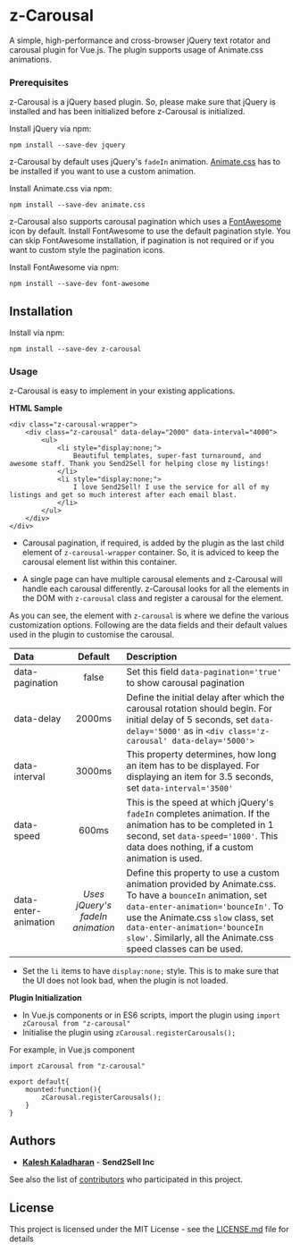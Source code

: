 # z-Carousal
A simple, high-performance and cross-browser jQuery text rotator and carousal plugin for Vue.js. The plugin supports usage of Animate.css animations.

### Prerequisites

z-Carousal is a jQuery based plugin. So, please make sure that jQuery is installed and has been initialized before z-Carousal is initialized.

Install jQuery via npm:

```
npm install --save-dev jquery
```

z-Carousal by default uses jQuery's ```fadeIn``` animation. [Animate.css](https://github.com/daneden/animate.css) has to be installed if you want to use a custom animation.

Install Animate.css via npm:

```
npm install --save-dev animate.css
```

z-Carousal also supports carousal pagination which uses a [FontAwesome](https://github.com/FortAwesome/Font-Awesome) icon by default. Install FontAwesome to use the default pagination style. You can skip FontAwesome installation, if pagination is not required or if you want to custom style the pagination icons.

Install FontAwesome via npm:

```
npm install --save-dev font-awesome
```

## Installation

Install via npm:

```
npm install --save-dev z-carousal
```

### Usage

z-Carousal is easy to implement in your existing applications.

**HTML Sample**

```
<div class="z-carousal-wrapper">
    <div class="z-carousal" data-delay="2000" data-interval="4000">
        <ul>
            <li style="display:none;">
                Beautiful templates, super-fast turnaround, and awesome staff. Thank you Send2Sell for helping close my listings!
            </li>
            <li style="display:none;">
                I love Send2Sell! I use the service for all of my listings and get so much interest after each email blast.
            </li>
        </ul>        
    </div>
</div>
```

* Carousal pagination, if required, is added by the plugin as the last child element of ```z-carousal-wrapper``` container. So, it is adviced to keep the carousal element list within this container.

* A single page can have multiple carousal elements and z-Carousal will handle each carousal differently. z-Carousal looks for all the elements in the DOM with ```z-carousal``` class and register a carousal for the element.

As you can see, the element with ```z-carousal```  is where we define the various customization options. Following are the data fields and their default values used in the plugin to customise the carousal.

| Data   | Default | Description |
| :------ | :-------: | :----------- |
| data-pagination | false | Set this field ```data-pagination='true'``` to show carousal pagination |
| data-delay | 2000ms | Define the initial delay after which the carousal rotation should begin. For initial delay of 5 seconds, set ```data-delay='5000'``` as in ```<div class='z-carousal' data-delay='5000'>``` |
| data-interval | 3000ms | This property determines, how long an item has to be displayed. For displaying an item for 3.5 seconds, set ```data-interval='3500'``` |
| data-speed | 600ms | This is the speed at which jQuery's ```fadeIn``` completes animation. If the animation has to be completed in 1 second, set ```data-speed='1000'```. This data does nothing, if a custom animation is used. |
| data-enter-animation | *Uses jQuery's fadeIn animation* | Define this property to use a custom animation provided by Animate.css. To have a ```bounceIn``` animation, set ```data-enter-animation='bounceIn'```. To use the Animate.css ```slow``` class, set ```data-enter-animation='bounceIn slow'```. Similarly, all the Animate.css speed classes can be used. |

* Set the ```li``` items to have ```display:none;``` style. This is to make sure that the UI does not look bad, when the plugin is not loaded.

**Plugin Initialization**

* In Vue.js components or in ES6 scripts, import the plugin using ```import zCarousal from "z-carousal"```
* Initialise the plugin using ```zCarousal.registerCarousals();```

For example, in Vue.js component
```
import zCarousal from "z-carousal"

export default{
    mounted:function(){
        zCarousal.registerCarousals();
    }
}
```

## Authors

* **[Kalesh Kaladharan](https://github.com/kalesh13)** - **Send2Sell Inc**

See also the list of [contributors](https://github.com/kalesh13/z-Carousal/contributors) who participated in this project.

## License

This project is licensed under the MIT License - see the [LICENSE.md](LICENSE.md) file for details
